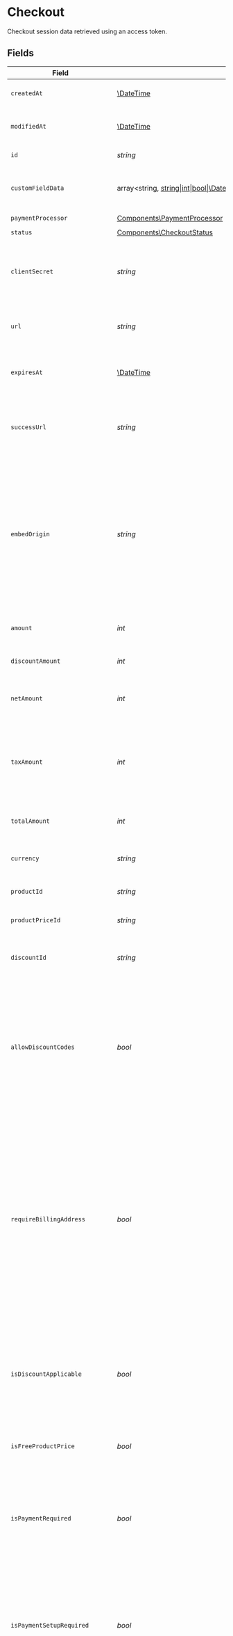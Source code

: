 # Checkout

Checkout session data retrieved using an access token.


## Fields

| Field                                                                                                                                                                                                                                                                                                            | Type                                                                                                                                                                                                                                                                                                             | Required                                                                                                                                                                                                                                                                                                         | Description                                                                                                                                                                                                                                                                                                      |
| ---------------------------------------------------------------------------------------------------------------------------------------------------------------------------------------------------------------------------------------------------------------------------------------------------------------- | ---------------------------------------------------------------------------------------------------------------------------------------------------------------------------------------------------------------------------------------------------------------------------------------------------------------- | ---------------------------------------------------------------------------------------------------------------------------------------------------------------------------------------------------------------------------------------------------------------------------------------------------------------- | ---------------------------------------------------------------------------------------------------------------------------------------------------------------------------------------------------------------------------------------------------------------------------------------------------------------- |
| `createdAt`                                                                                                                                                                                                                                                                                                      | [\DateTime](https://www.php.net/manual/en/class.datetime.php)                                                                                                                                                                                                                                                    | :heavy_check_mark:                                                                                                                                                                                                                                                                                               | Creation timestamp of the object.                                                                                                                                                                                                                                                                                |
| `modifiedAt`                                                                                                                                                                                                                                                                                                     | [\DateTime](https://www.php.net/manual/en/class.datetime.php)                                                                                                                                                                                                                                                    | :heavy_check_mark:                                                                                                                                                                                                                                                                                               | Last modification timestamp of the object.                                                                                                                                                                                                                                                                       |
| `id`                                                                                                                                                                                                                                                                                                             | *string*                                                                                                                                                                                                                                                                                                         | :heavy_check_mark:                                                                                                                                                                                                                                                                                               | The ID of the object.                                                                                                                                                                                                                                                                                            |
| `customFieldData`                                                                                                                                                                                                                                                                                                | array<string, [string\|int\|bool\|\DateTime](../../Models/Components/CheckoutCustomFieldData.md)>                                                                                                                                                                                                                | :heavy_minus_sign:                                                                                                                                                                                                                                                                                               | Key-value object storing custom field values.                                                                                                                                                                                                                                                                    |
| `paymentProcessor`                                                                                                                                                                                                                                                                                               | [Components\PaymentProcessor](../../Models/Components/PaymentProcessor.md)                                                                                                                                                                                                                                       | :heavy_check_mark:                                                                                                                                                                                                                                                                                               | N/A                                                                                                                                                                                                                                                                                                              |
| `status`                                                                                                                                                                                                                                                                                                         | [Components\CheckoutStatus](../../Models/Components/CheckoutStatus.md)                                                                                                                                                                                                                                           | :heavy_check_mark:                                                                                                                                                                                                                                                                                               | N/A                                                                                                                                                                                                                                                                                                              |
| `clientSecret`                                                                                                                                                                                                                                                                                                   | *string*                                                                                                                                                                                                                                                                                                         | :heavy_check_mark:                                                                                                                                                                                                                                                                                               | Client secret used to update and complete the checkout session from the client.                                                                                                                                                                                                                                  |
| `url`                                                                                                                                                                                                                                                                                                            | *string*                                                                                                                                                                                                                                                                                                         | :heavy_check_mark:                                                                                                                                                                                                                                                                                               | URL where the customer can access the checkout session.                                                                                                                                                                                                                                                          |
| `expiresAt`                                                                                                                                                                                                                                                                                                      | [\DateTime](https://www.php.net/manual/en/class.datetime.php)                                                                                                                                                                                                                                                    | :heavy_check_mark:                                                                                                                                                                                                                                                                                               | Expiration date and time of the checkout session.                                                                                                                                                                                                                                                                |
| `successUrl`                                                                                                                                                                                                                                                                                                     | *string*                                                                                                                                                                                                                                                                                                         | :heavy_check_mark:                                                                                                                                                                                                                                                                                               | URL where the customer will be redirected after a successful payment.                                                                                                                                                                                                                                            |
| `embedOrigin`                                                                                                                                                                                                                                                                                                    | *string*                                                                                                                                                                                                                                                                                                         | :heavy_check_mark:                                                                                                                                                                                                                                                                                               | When checkout is embedded, represents the Origin of the page embedding the checkout. Used as a security measure to send messages only to the embedding page.                                                                                                                                                     |
| `amount`                                                                                                                                                                                                                                                                                                         | *int*                                                                                                                                                                                                                                                                                                            | :heavy_check_mark:                                                                                                                                                                                                                                                                                               | Amount in cents, before discounts and taxes.                                                                                                                                                                                                                                                                     |
| `discountAmount`                                                                                                                                                                                                                                                                                                 | *int*                                                                                                                                                                                                                                                                                                            | :heavy_check_mark:                                                                                                                                                                                                                                                                                               | Discount amount in cents.                                                                                                                                                                                                                                                                                        |
| `netAmount`                                                                                                                                                                                                                                                                                                      | *int*                                                                                                                                                                                                                                                                                                            | :heavy_check_mark:                                                                                                                                                                                                                                                                                               | Amount in cents, after discounts but before taxes.                                                                                                                                                                                                                                                               |
| `taxAmount`                                                                                                                                                                                                                                                                                                      | *int*                                                                                                                                                                                                                                                                                                            | :heavy_check_mark:                                                                                                                                                                                                                                                                                               | Sales tax amount in cents. If `null`, it means there is no enough information yet to calculate it.                                                                                                                                                                                                               |
| `totalAmount`                                                                                                                                                                                                                                                                                                    | *int*                                                                                                                                                                                                                                                                                                            | :heavy_check_mark:                                                                                                                                                                                                                                                                                               | Amount in cents, after discounts and taxes.                                                                                                                                                                                                                                                                      |
| `currency`                                                                                                                                                                                                                                                                                                       | *string*                                                                                                                                                                                                                                                                                                         | :heavy_check_mark:                                                                                                                                                                                                                                                                                               | Currency code of the checkout session.                                                                                                                                                                                                                                                                           |
| `productId`                                                                                                                                                                                                                                                                                                      | *string*                                                                                                                                                                                                                                                                                                         | :heavy_check_mark:                                                                                                                                                                                                                                                                                               | ID of the product to checkout.                                                                                                                                                                                                                                                                                   |
| `productPriceId`                                                                                                                                                                                                                                                                                                 | *string*                                                                                                                                                                                                                                                                                                         | :heavy_check_mark:                                                                                                                                                                                                                                                                                               | ID of the product price to checkout.                                                                                                                                                                                                                                                                             |
| `discountId`                                                                                                                                                                                                                                                                                                     | *string*                                                                                                                                                                                                                                                                                                         | :heavy_check_mark:                                                                                                                                                                                                                                                                                               | ID of the discount applied to the checkout.                                                                                                                                                                                                                                                                      |
| `allowDiscountCodes`                                                                                                                                                                                                                                                                                             | *bool*                                                                                                                                                                                                                                                                                                           | :heavy_check_mark:                                                                                                                                                                                                                                                                                               | Whether to allow the customer to apply discount codes. If you apply a discount through `discount_id`, it'll still be applied, but the customer won't be able to change it.                                                                                                                                       |
| `requireBillingAddress`                                                                                                                                                                                                                                                                                          | *bool*                                                                                                                                                                                                                                                                                                           | :heavy_check_mark:                                                                                                                                                                                                                                                                                               | Whether to require the customer to fill their full billing address, instead of just the country. Customers in the US will always be required to fill their full address, regardless of this setting. If you preset the billing address, this setting will be automatically set to `true`.                        |
| `isDiscountApplicable`                                                                                                                                                                                                                                                                                           | *bool*                                                                                                                                                                                                                                                                                                           | :heavy_check_mark:                                                                                                                                                                                                                                                                                               | Whether the discount is applicable to the checkout. Typically, free and custom prices are not discountable.                                                                                                                                                                                                      |
| `isFreeProductPrice`                                                                                                                                                                                                                                                                                             | *bool*                                                                                                                                                                                                                                                                                                           | :heavy_check_mark:                                                                                                                                                                                                                                                                                               | Whether the product price is free, regardless of discounts.                                                                                                                                                                                                                                                      |
| `isPaymentRequired`                                                                                                                                                                                                                                                                                              | *bool*                                                                                                                                                                                                                                                                                                           | :heavy_check_mark:                                                                                                                                                                                                                                                                                               | Whether the checkout requires payment, e.g. in case of free products or discounts that cover the total amount.                                                                                                                                                                                                   |
| `isPaymentSetupRequired`                                                                                                                                                                                                                                                                                         | *bool*                                                                                                                                                                                                                                                                                                           | :heavy_check_mark:                                                                                                                                                                                                                                                                                               | Whether the checkout requires setting up a payment method, regardless of the amount, e.g. subscriptions that have first free cycles.                                                                                                                                                                             |
| `isPaymentFormRequired`                                                                                                                                                                                                                                                                                          | *bool*                                                                                                                                                                                                                                                                                                           | :heavy_check_mark:                                                                                                                                                                                                                                                                                               | Whether the checkout requires a payment form, whether because of a payment or payment method setup.                                                                                                                                                                                                              |
| `customerId`                                                                                                                                                                                                                                                                                                     | *string*                                                                                                                                                                                                                                                                                                         | :heavy_check_mark:                                                                                                                                                                                                                                                                                               | N/A                                                                                                                                                                                                                                                                                                              |
| `isBusinessCustomer`                                                                                                                                                                                                                                                                                             | *bool*                                                                                                                                                                                                                                                                                                           | :heavy_check_mark:                                                                                                                                                                                                                                                                                               | Whether the customer is a business or an individual. If `true`, the customer will be required to fill their full billing address and billing name.                                                                                                                                                               |
| `customerName`                                                                                                                                                                                                                                                                                                   | *string*                                                                                                                                                                                                                                                                                                         | :heavy_check_mark:                                                                                                                                                                                                                                                                                               | Name of the customer.                                                                                                                                                                                                                                                                                            |
| `customerEmail`                                                                                                                                                                                                                                                                                                  | *string*                                                                                                                                                                                                                                                                                                         | :heavy_check_mark:                                                                                                                                                                                                                                                                                               | Email address of the customer.                                                                                                                                                                                                                                                                                   |
| `customerIpAddress`                                                                                                                                                                                                                                                                                              | *string*                                                                                                                                                                                                                                                                                                         | :heavy_check_mark:                                                                                                                                                                                                                                                                                               | N/A                                                                                                                                                                                                                                                                                                              |
| `customerBillingName`                                                                                                                                                                                                                                                                                            | *string*                                                                                                                                                                                                                                                                                                         | :heavy_check_mark:                                                                                                                                                                                                                                                                                               | N/A                                                                                                                                                                                                                                                                                                              |
| `customerBillingAddress`                                                                                                                                                                                                                                                                                         | [Components\Address](../../Models/Components/Address.md)                                                                                                                                                                                                                                                         | :heavy_check_mark:                                                                                                                                                                                                                                                                                               | N/A                                                                                                                                                                                                                                                                                                              |
| `customerTaxId`                                                                                                                                                                                                                                                                                                  | *string*                                                                                                                                                                                                                                                                                                         | :heavy_check_mark:                                                                                                                                                                                                                                                                                               | N/A                                                                                                                                                                                                                                                                                                              |
| `paymentProcessorMetadata`                                                                                                                                                                                                                                                                                       | array<string, *string*>                                                                                                                                                                                                                                                                                          | :heavy_check_mark:                                                                                                                                                                                                                                                                                               | N/A                                                                                                                                                                                                                                                                                                              |
| `metadata`                                                                                                                                                                                                                                                                                                       | array<string, [string\|int\|float\|bool](../../Models/Components/CheckoutMetadata.md)>                                                                                                                                                                                                                           | :heavy_check_mark:                                                                                                                                                                                                                                                                                               | N/A                                                                                                                                                                                                                                                                                                              |
| `customerExternalId`                                                                                                                                                                                                                                                                                             | *string*                                                                                                                                                                                                                                                                                                         | :heavy_check_mark:                                                                                                                                                                                                                                                                                               | ID of the customer in your system. If a matching customer exists on Polar, the resulting order will be linked to this customer. Otherwise, a new customer will be created with this external ID set.                                                                                                             |
| `products`                                                                                                                                                                                                                                                                                                       | array<[Components\CheckoutProduct](../../Models/Components/CheckoutProduct.md)>                                                                                                                                                                                                                                  | :heavy_check_mark:                                                                                                                                                                                                                                                                                               | List of products available to select.                                                                                                                                                                                                                                                                            |
| `product`                                                                                                                                                                                                                                                                                                        | [Components\CheckoutProduct](../../Models/Components/CheckoutProduct.md)                                                                                                                                                                                                                                         | :heavy_check_mark:                                                                                                                                                                                                                                                                                               | Product data for a checkout session.                                                                                                                                                                                                                                                                             |
| `productPrice`                                                                                                                                                                                                                                                                                                   | [Components\LegacyRecurringProductPriceFixed\|Components\LegacyRecurringProductPriceCustom\|Components\LegacyRecurringProductPriceFree\|Components\ProductPriceFixed\|Components\ProductPriceCustom\|Components\ProductPriceFree\|Components\ProductPriceMeteredUnit](../../Models/Components/CheckoutProductPrice.md) | :heavy_check_mark:                                                                                                                                                                                                                                                                                               | Price of the selected product.                                                                                                                                                                                                                                                                                   |
| `discount`                                                                                                                                                                                                                                                                                                       | [Components\CheckoutDiscountFixedOnceForeverDuration\|Components\CheckoutDiscountFixedRepeatDuration\|Components\CheckoutDiscountPercentageOnceForeverDuration\|Components\CheckoutDiscountPercentageRepeatDuration](../../Models/Components/CheckoutDiscount.md)                                                | :heavy_check_mark:                                                                                                                                                                                                                                                                                               | N/A                                                                                                                                                                                                                                                                                                              |
| `subscriptionId`                                                                                                                                                                                                                                                                                                 | *string*                                                                                                                                                                                                                                                                                                         | :heavy_check_mark:                                                                                                                                                                                                                                                                                               | N/A                                                                                                                                                                                                                                                                                                              |
| `attachedCustomFields`                                                                                                                                                                                                                                                                                           | array<[Components\AttachedCustomField](../../Models/Components/AttachedCustomField.md)>                                                                                                                                                                                                                          | :heavy_check_mark:                                                                                                                                                                                                                                                                                               | N/A                                                                                                                                                                                                                                                                                                              |
| `customerMetadata`                                                                                                                                                                                                                                                                                               | array<string, [string\|int\|bool](../../Models/Components/CustomerMetadata.md)>                                                                                                                                                                                                                                  | :heavy_check_mark:                                                                                                                                                                                                                                                                                               | N/A                                                                                                                                                                                                                                                                                                              |
| `customerBillingAddressFields`                                                                                                                                                                                                                                                                                   | [Components\CheckoutCustomerBillingAddressFields](../../Models/Components/CheckoutCustomerBillingAddressFields.md)                                                                                                                                                                                               | :heavy_check_mark:                                                                                                                                                                                                                                                                                               | N/A                                                                                                                                                                                                                                                                                                              |